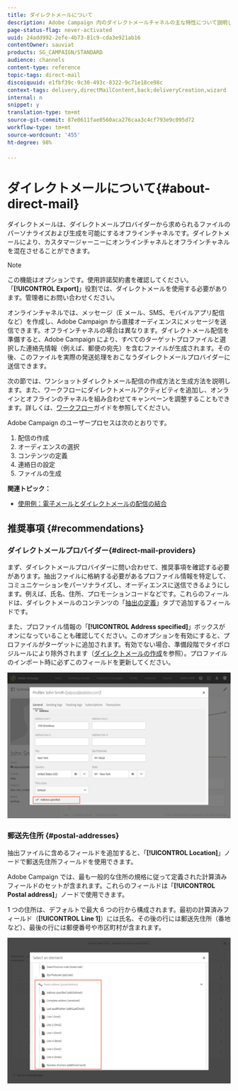 ```yaml
---
title: ダイレクトメールについて
description: Adobe Campaign 内のダイレクトメールチャネルの主な特性について説明します。
page-status-flag: never-activated
uuid: 24add992-2efe-4b73-81c9-cda3e921ab16
contentOwner: sauviat
products: SG_CAMPAIGN/STANDARD
audience: channels
content-type: reference
topic-tags: direct-mail
discoiquuid: e1fbf39c-9c30-493c-8322-9c71e18ce98c
context-tags: delivery,directMailContent,back;deliveryCreation,wizard
internal: n
snippet: y
translation-type: tm+mt
source-git-commit: 87e0611fae0560aca276caa3c4cf793e9c095d72
workflow-type: tm+mt
source-wordcount: '455'
ht-degree: 98%

---
```



# ダイレクトメールについて{#about-direct-mail}

ダイレクトメールは、ダイレクトメールプロバイダーから求められるファイルのパーソナライズおよび生成を可能にするオフラインチャネルです。ダイレクトメールにより、カスタマージャーニーにオンラインチャネルとオフラインチャネルを混在させることができます。

>[!NOTE]
>
>この機能はオプションです。使用許諾契約書を確認してください。「**[!UICONTROL Export]**」役割では、ダイレクトメールを使用する必要があります。管理者にお問い合わせください。

オンラインチャネルでは、メッセージ（E メール、SMS、モバイルアプリ配信など）を作成し、Adobe Campaign から直接オーディエンスにメッセージを送信できます。オフラインチャネルの場合は異なります。ダイレクトメール配信を準備すると、Adobe Campaign により、すべてのターゲットプロファイルと選択した連絡先情報（例えば、郵便の宛先）を含むファイルが生成されます。その後、このファイルを実際の発送処理をおこなうダイレクトメールプロバイダーに送信できます。

次の節では、ワンショットダイレクトメール配信の作成方法と生成方法を説明します。また、ワークフローにダイレクトメールアクティビティを追加し、オンラインとオフラインのチャネルを組み合わせてキャンペーンを調整することもできます。詳しくは、[ワークフロー](../../automating/using/get-started-workflows.md)ガイドを参照してください。

Adobe Campaign のユーザープロセスは次のとおりです。

1. 配信の作成
1. オーディエンスの選択
1. コンテンツの定義
1. 連絡日の設定
1. ファイルの生成

**関連トピック：**

* [使用例：電子メールとダイレクトメールの配信の結合](../../automating/using/coupling-email-direct-mail.md)

## 推奨事項 {#recommendations}

### ダイレクトメールプロバイダー{#direct-mail-providers}

まず、ダイレクトメールプロバイダーに問い合わせて、推奨事項を確認する必要があります。抽出ファイルに格納する必要があるプロファイル情報を特定して、コミュニケーションをパーソナライズし、オーディエンスに送信できるようにします。例えば、氏名、住所、プロモーションコードなどです。これらのフィールドは、ダイレクトメールのコンテンツの「[抽出の定義](../../channels/using/defining-the-direct-mail-content.md#defining-the-extraction)」タブで追加するフィールドです。

また、プロファイル情報の「**[!UICONTROL Address specified]**」ボックスがオンになっていることも確認してください。このオプションを有効にすると、プロファイルがターゲットに追加されます。有効でない場合、準備段階でタイポロジルールにより除外されます（[ダイレクトメールの作成](../../channels/using/creating-the-direct-mail.md)を参照）。プロファイルのインポート時に必ずこのフィールドを更新してください。

![](assets/direct_mail_22.png)

### 郵送先住所 {#postal-addresses}

抽出ファイルに含めるフィールドを追加すると、「**[!UICONTROL Location]**」ノードで郵送先住所フィールドを使用できます。

Adobe Campaign では、最も一般的な住所の規格に従って定義された計算済みフィールドのセットが含まれます。これらのフィールドは「**[!UICONTROL Postal address]**」ノードで使用できます。

1 つの住所は、デフォルトで最大 6 つの行から構成されます。最初の計算済みフィールド（**[!UICONTROL Line 1]**）には氏名、その後の行には郵送先住所（番地など）、最後の行には郵便番号や市区町村が含まれます。

![](assets/direct_mail_23.png)

